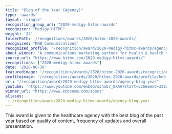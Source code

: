 ```yaml
---
title: "Blog of the Year (Agency)"
type: 'awards'
layout: 'single'
recognition_group_url: "2020-medigy-hitmc-awards"
recognizer: "Medigy HITMC"
weight: '24'
folderPath: '/recognitions/awards/2020/hitmc-2020-awards/'
recognized: "KNB Communications"
recognized_profile: "/recognition/award/2020-medigy-hitmc-awards/agency-blog-year" 
about_winner: "A communications marketing partner for health & health tech companies. It goes beyond traditional approaches to deliver speed to success & accelerate growth. The company’s mission is to implement the right tools for building awareness & reputation, driving leads, reducing sales cycles, and creating lasting relationships."
source_url: "https://www.hitmc.com/2020-medigy-hitmc-awards/"
recognitions: ["2020-medigy-hitmc-awards"]
date: '2020-06-30'
featuredimage: '/recognitions/awards/2020/hitmc-2020-awards/recognition/knb-communications-hitmc-2020-blog-of-the-year-.jpg'
profileimage: '/recognitions/awards/2020/hitmc-2020-awards/profile/knb-communications.jpg'
url: "/recognition/award/2020-medigy-hitmc-awards/agency-blog-year"
youtube: 'https://www.youtube.com/embed/oJhob7_0XAA?start=3266&end=3392'
winner_url: "https://www.knbcomm.com/about"
aliases:
 - /recognition/award/2020-medigy-hitmc-awards/agency-blog-year  
---
```


This award is given to the healthcare agency with the best blog of the past year based on quality of content, frequency of updates and overall presentation.
